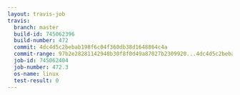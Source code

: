 ```yaml
---
layout: travis-job
travis:
  branch: master
  build-id: 745062396
  build-number: 472
  commit: 4dc4d5c2bebab198f6c04f360db38d1648864c4a
  commit-range: 97b2e28281142948b30f8f0d49a87027b2309920...4dc4d5c2bebab198f6c04f360db38d1648864c4a
  job-id: 745062404
  job-number: 472.3
  os-name: linux
  test-result: 0
---
```

